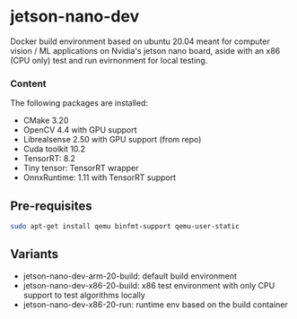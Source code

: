 # jetson-nano-dev
Docker build environment based on ubuntu 20.04 meant for computer vision / ML applications on Nvidia's jetson nano board, aside with an x86 (CPU only) test and run evirnonment for local testing. 

### Content
The following packages are installed:
* CMake 3.20
* OpenCV 4.4 with GPU support
* Librealsense 2.50 with GPU support (from repo)
* Cuda toolkit 10.2
* TensorRT: 8.2
* Tiny tensor: TensorRT wrapper
* OnnxRuntime: 1.11 with TensorRT support

## Pre-requisites
```bash
sudo apt-get install qemu binfmt-support qemu-user-static
```

## Variants

* jetson-nano-dev-arm-20-build: default build environment
* jetson-nano-dev-x86-20-build: x86 test environment with only CPU support to test algorithms locally
* jetson-nano-dev-x86-20-run: runtime env based on the build container 